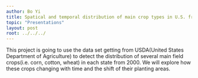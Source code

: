 ```yaml
---
author: Bo Yi
title: Spatical and temporal distribution of main crop types in U.S. from 2000 to 2018
topic: "Presentations"
layout: post
root: ../../../
---
```


This project is going to use the data set getting from USDA(United States Department of Agriculture) to detect the distribution of several main field crops(i.e. corn, cotton, wheat) in each state from 2000. We will explore how these crops changing with time and the shift of their planting areas. 

